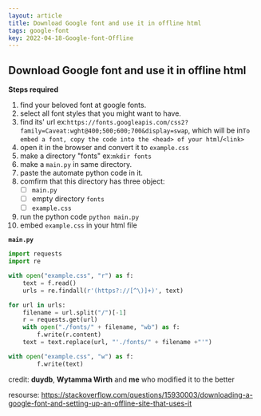 ```yaml
---
layout: article
title: Download Google font and use it in offline html
tags: google-font
key: 2022-04-18-Google-font-Offline
---
```




## Download Google font and use it in offline html

**Steps required**

1. find your beloved font at google fonts.
2. select all font styles that you might want to have.
3. find its' url ex:```https://fonts.googleapis.com/css2?family=Caveat:wght@400;500;600;700&display=swap```, which will be in```To embed a font, copy the code into the <head> of your html```/```<link>```
4. open it in the browser and convert it to ```example.css```
5. make a directory "fonts" ex:```mkdir fonts```
6. make a ```main.py``` in same directory.
7. paste the automate python code in it.
8. comfirm that this directory has three object:
    - [ ] ```main.py```
    - [ ] empty directory ```fonts```
    - [ ] ```example.css```
9. run the python code ```python main.py```
10. embed ```example.css``` in your html file



**```main.py```**


```python
import requests
import re

with open("example.css", "r") as f:
    text = f.read()
    urls = re.findall(r'(https?://[^\)]+)', text)

for url in urls:
    filename = url.split("/")[-1]
    r = requests.get(url)
    with open("./fonts/" + filename, "wb") as f: 
        f.write(r.content)
    text = text.replace(url, "'./fonts/" + filename +"'")

with open("example.css", "w") as f:
        f.write(text)
```

credit: **duydb**, **Wytamma Wirth** and **me** who modified it to the  better

resourse: https://stackoverflow.com/questions/15930003/downloading-a-google-font-and-setting-up-an-offline-site-that-uses-it
